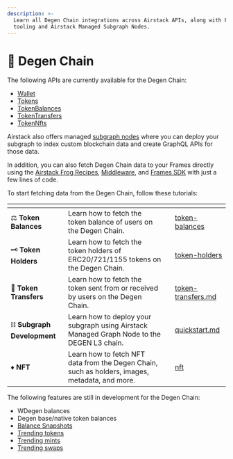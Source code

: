 ```yaml
---
description: >-
  Learn all Degen Chain integrations across Airstack APIs, along with Frames
  tooling and Airstack Managed Subgraph Nodes.
---
```


# 🎩 Degen Chain

The following APIs are currently available for the Degen Chain:

* [Wallet](../api-references/api-reference/wallet-api.md)
* [Tokens](../api-references/api-reference/tokens-api.md)
* [TokenBalances](../farcaster/farcaster-frames/no-code-frames/token-balances.md)
* [TokenTransfers](../api-references/api-reference/tokentransfers-api.md)
* [TokenNfts](../api-references/api-reference/tokennfts-api.md)

Airstack also offers managed [subgraph nodes](broken-reference) where you can deploy your subgraph to index custom blockchain data and create GraphQL APIs for those data.

In addition, you can also fetch Degen Chain data to your Frames directly using the [Airstack Frog Recipes](../farcaster/farcaster-frames/airstack-frog-recipes-and-middleware/), [Middleware](../farcaster/farcaster-frames/airstack-frog-recipes-and-middleware/airstack-frog-middleware.md), and [Frames SDK](../farcaster/farcaster-frames/airstack-frames-sdk/) with just a few lines of code.

To start fetching data from the Degen Chain, follow these tutorials:

<table data-view="cards"><thead><tr><th></th><th></th><th></th><th data-hidden data-card-target data-type="content-ref"></th></tr></thead><tbody><tr><td><span data-gb-custom-inline data-tag="emoji" data-code="2696">⚖️</span> <strong>Token Balances</strong></td><td>Learn how to fetch the token balance of users on the Degen Chain.</td><td></td><td><a href="token-balances/">token-balances</a></td></tr><tr><td><span data-gb-custom-inline data-tag="emoji" data-code="1f5dd">🗝️</span> <strong>Token Holders</strong></td><td>Learn how to fetch the token holders of ERC20/721/1155 tokens on the Degen Chain.</td><td></td><td><a href="token-holders/">token-holders</a></td></tr><tr><td><span data-gb-custom-inline data-tag="emoji" data-code="1f4b8">💸</span> <strong>Token Transfers</strong></td><td>Learn how to fetch the token sent from or received by users on the Degen Chain.</td><td></td><td><a href="token-transfers.md">token-transfers.md</a></td></tr><tr><td><span data-gb-custom-inline data-tag="emoji" data-code="26d3">⛓️</span> <strong>Subgraph Development</strong></td><td>Learn how to deploy your subgraph using Airstack Managed Graph Node to the DEGEN L3 chain.</td><td></td><td><a href="../degen-chain-subgraphs/quickstart.md">quickstart.md</a></td></tr><tr><td><span data-gb-custom-inline data-tag="emoji" data-code="2666">♦️</span> <strong>NFT</strong></td><td>Learn how to fetch NFT data from the Degen Chain, such as holders, images, metadata, and more.</td><td></td><td><a href="nft/">nft</a></td></tr></tbody></table>

The following features are still in development for the Degen Chain:

* WDegen balances
* Degen base/native token balances
* [Balance Snapshots](balance-snapshots.md)
* [Trending tokens](../api-references/api-reference/trendingtokens-api-1.md)
* [Trending mints](../api-references/api-reference/trendingmints-api.md)
* [Trending swaps](../api-references/api-reference/trendingtokens-api.md)
